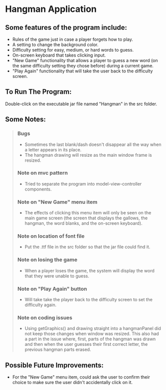 # Hangman Application

## Some features of the program include:
- Rules of the game just in case a player forgets how to play.
- A setting to change the background color.
- Difficulty setting for easy, medium, or hard words to guess.
- On-screen keyboard that takes clicking input.
- "New Game" functionality that allows a player to guess a new word (on the same difficulty setting they chose before) during a current game.
- "Play Again" functionality that will take the user back to the difficulty screen.

## To Run The Program:
Double-click on the executable jar file named "Hangman" in the src folder.

## Some Notes:
> ### Bugs 
> - Sometimes the last blank/dash doesn't disappear all the way when a letter appears in its place.
> - The hangman drawing will resize as the main window frame is resized.
>
> ### Note on mvc pattern 
> - Tried to separate the program into model-view-controller components.
>
> ### Note on "New Game" menu item 
> - The effects of clicking this menu item will only be seen on the main game screen (the screen that displays the gallows, the hangman, the word blanks, and the on-screen keyboard).
>
> ### Note on location of font file 
> - Put the .ttf file in the src folder so that the jar file could find it.
>
> ### Note on losing the game 
> - When a player loses the game, the system will display the word that they were unable to guess.
>
> ### Note on "Play Again" button 
> - Will take take the player back to the difficulty screen to set the difficulty again.
>
> ### Note on coding issues 
> - Using getGraphics() and drawing straight into a hangmanPanel did not keep those changes when window was resized. This also had a part in the issue where, first, parts of the hangman was drawn and then when the user guesses their first correct letter, the previous hangman parts erased.

## Possible Future Improvements:
- For the "New Game" menu item, could ask the user to confirm their choice to make sure the user didn't accidentally click on it.
